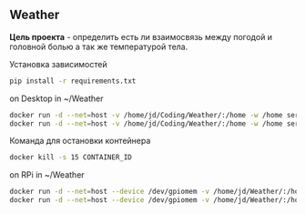 ## Weather

**Цель проекта** - определить есть ли взаимосвязь между погодой и головной болью а так же температурой тела.


Установка зависимостей
```bash
pip install -r requirements.txt
```

on Desktop in ~/Weather
```bash
docker run -d --net=host -v /home/jd/Coding/Weather/:/home -w /home service:1.0 service.py
docker run -d --net=host -v /home/jd/Coding/Weather/:/home -w /home service:1.0 web.py
```

Команда для остановки контейнера
```bash
docker kill -s 15 CONTAINER_ID
```

on RPi in ~/Weather
```bash
docker run -d --net=host --device /dev/gpiomem -v /home/jd/Weather/:/home -w /home raspbian-service:1.0 main/service.py
docker run -d --net=host --device /dev/gpiomem -v /home/jd/Weather/:/home -w /home raspbian-service:1.0 main/web.py
```
